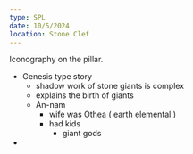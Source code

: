 ```yaml
---
type: SPL
date: 10/5/2024
location: Stone Clef
---
```


Iconography on the pillar. 
- Genesis type story
	- shadow work of stone giants is complex
	- explains the birth of giants
	- An-nam 
		- wife was Othea ( earth elemental )
		- had kids
			-  giant gods
- 

